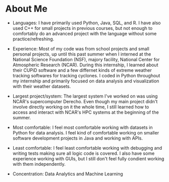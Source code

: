 # About Me
- Languages: I have primarily used Python, Java, SQL, and R. I have also used C++ for small projects in previous courses, but not enough to comfortably do an advanced project with the language without some practice/refreshing.

- Experience: Most of my code was from school projects and small personal projects, up until this past summer when I interned at the National Science Foundation (NSF), majory facility, National Center for Atmospheric Research (NCAR). During this internship, I learned about their CUPiD software and a few differnet kinds of extreme weather tracking softwares for tracking cyclones. I coded in Python throughout my internship and primarily focused on data analysis and visualization with their weather datasets.

- Largest project/system: The largest system I've worked on was using NCAR's supercomputer Derecho. Even though my main project didn't involve directly working on it the whole time, I still learned how to access and interact with NCAR's HPC systems at the beginning of the summer. 

- Most comfortable: I feel most comfortable working with datasets in Python for data analysis. I feel kind of comfortable working on smaller software development projects in Java and working with APIs.

- Least comfortable: I feel least comfortable working with debugging and writing tests making sure all logic code is covered. I also have some experience working with GUIs, but I still don't feel fully condient working with them independently. 

- Concentration: Data Analytics and Machine Learning